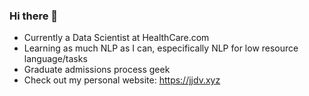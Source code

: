 ### Hi there 👋

<!--
**jjdelvalle/jjdelvalle** is a ✨ _special_ ✨ repository because its `README.md` (this file) appears on your GitHub profile.

Here are some ideas to get you started:

- 🔭 I’m currently working on ...
- 🌱 I’m currently learning ...
- 👯 I’m looking to collaborate on ...
- 🤔 I’m looking for help with ...
- 💬 Ask me about ...
- 📫 How to reach me: ...
- 😄 Pronouns: ...
- ⚡ Fun fact: ...
-->

- Currently a Data Scientist at HealthCare.com
- Learning as much NLP as I can, especifically NLP for low resource language/tasks
- Graduate admissions process geek
- Check out my personal website: https://jjdv.xyz
